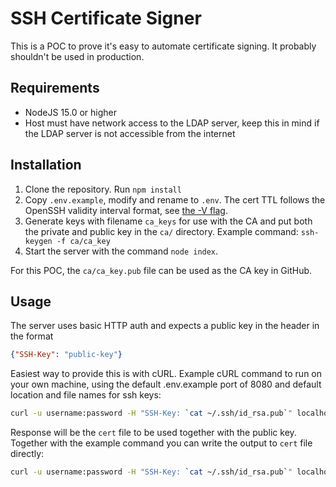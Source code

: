 # SSH Certificate Signer

This is a POC to prove it's easy to automate certificate signing. It probably shouldn't be used in production.

## Requirements
* NodeJS 15.0 or higher
* Host must have network access to the LDAP server, keep this in mind if the LDAP server is not accessible from the internet

## Installation
1. Clone the repository. Run `npm install`
2. Copy `.env.example`, modify and rename to `.env`. The cert TTL follows the OpenSSH validity interval format, see [the -V flag](https://man.openbsd.org/ssh-keygen.1).
3. Generate keys with filename `ca_keys` for use with the CA and put both the private and public key in the `ca/` directory. Example command: `ssh-keygen -f ca/ca_key`
4. Start the server with the command `node index`.

For this POC, the `ca/ca_key.pub` file can be used as the CA key in GitHub.


## Usage
The server uses basic HTTP auth and expects a public key in the header in the format
```json
{"SSH-Key": "public-key"}
```

Easiest way to provide this is with cURL. Example cURL command to run on your own machine, using the default .env.example port of 8080 and default location and file names for ssh keys:

```bash
curl -u username:password -H "SSH-Key: `cat ~/.ssh/id_rsa.pub`" localhost:8080
```

Response will be the `cert` file to be used together with the public key. Together with the example command you can write the output to `cert` file directly:

```bash
curl -u username:password -H "SSH-Key: `cat ~/.ssh/id_rsa.pub`" localhost:8080 > ~/.ssh/id_rsa-cert.pub
```
